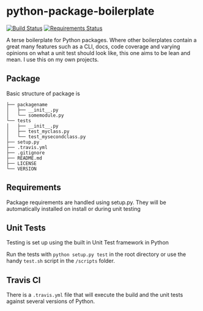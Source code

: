 python-package-boilerplate
==========================

[![Build Status](https://travis-ci.org/dagostinelli/python-package-boilerplate.png?branch=master)](https://travis-ci.org/dagostinelli/python-package-boilerplate)
[![Requirements Status](https://requires.io/github/dagostinelli/python-package-boilerplate/requirements.svg?branch=master)](https://requires.io/github/dagostinelli/python-package-boilerplate/requirements/?branch=master)

A terse boilerplate for Python packages.  Where other boilerplates contain a great many features such as a CLI, docs, code coverage and varying opinions on what a unit test should look like, this one aims to be lean and mean.  I use this on my own projects.

## Package

Basic structure of package is

```
├── packagename
│   ├── __init__.py
│   └── somemodule.py
└── tests
│   ├── __init__.py
│   ├── test_myclass.py
│   └── test_mysecondclass.py
├── setup.py
├── .travis.yml
├── .gitignore
├── README.md
├── LICENSE
└── VERSION
```

## Requirements

Package requirements are handled using setup.py. They will be automatically installed on install or during unit testing

## Unit Tests

Testing is set up using the built in Unit Test framework in Python

Run the tests with ```python setup.py test``` in the root directory or use the handy ```test.sh``` script in the `/scripts` folder.

## Travis CI

There is a ```.travis.yml``` file that will execute the build and the unit tests against several versions of Python.
